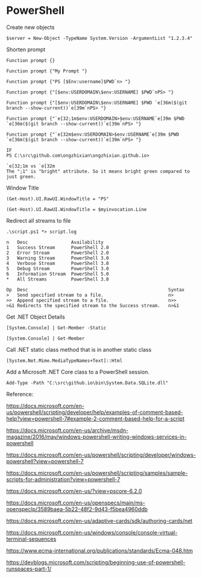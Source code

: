 # PowerShell


Create new objects

    $server = New-Object -TypeName System.Version -ArgumentList "1.2.3.4"

Shorten prompt

    Function prompt {}

    Function prompt {"My Prompt "}

    Function prompt {"PS [$Env:username]$PWD`n> "}

    Function prompt {"[$env:USERDOMAIN\$env:USERNAME] $PWD`nPS> "}

    Function prompt {"[$env:USERDOMAIN\$env:USERNAME] $PWD `e[36m($(git branch --show-current))`e[39m`nPS> "}

    Function prompt {"`e[32;1m$env:USERDOMAIN>$env:USERNAME`e[39m $PWD `e[36m($(git branch --show-current))`e[39m`nPS> "}

    Function prompt {"`e[32m$env:USERDOMAIN>$env:USERNAME`e[39m $PWD `e[36m($(git branch --show-current))`e[39m`nPS> "}

    IF
    PS C:\src\github.com\ongzhixian\ongzhixian.github.io>

    `e[32;1m vs `e[32m 
    The ";1" is "bright" attribute. So it means bright green compared to just green.

Window Title

    (Get-Host).UI.RawUI.WindowTitle = "PS"

    (Get-Host).UI.RawUI.WindowTitle = $myinvocation.Line
    
Redirect all streams to file

    .\script.ps1 *> script.log

    n   Desc                Availability
    1	Success Stream	    PowerShell 2.0
    2	Error Stream	    PowerShell 2.0
    3	Warning Stream	    PowerShell 3.0
    4	Verbose Stream	    PowerShell 3.0
    5	Debug Stream	    PowerShell 3.0
    6	Information Stream  PowerShell 5.0
    *	All Streams	        PowerShell 3.0

    Op  Desc                                                    Syntax
    >	Send specified stream to a file.	                    n>
    >>	Append specified stream to a file.	                    n>>
    >&1	Redirects the specified stream to the Success stream.	n>&1

Get .NET Object Details

    [System.Console] | Get-Member -Static

    [System.Console] | Get-Member

Call .NET static class method that is in another static class

    [System.Net.Mime.MediaTypeNames+Text]::Html


Add a Microsoft .NET Core class to a PowerShell session.

    Add-Type -Path "C:\src\github.io\bin\System.Data.SQLite.dll"


Reference:

https://docs.microsoft.com/en-us/powershell/scripting/developer/help/examples-of-comment-based-help?view=powershell-7#example-2-comment-based-help-for-a-script

https://docs.microsoft.com/en-us/archive/msdn-magazine/2016/may/windows-powershell-writing-windows-services-in-powershell

https://docs.microsoft.com/en-us/powershell/scripting/developer/windows-powershell?view=powershell-7

https://docs.microsoft.com/en-us/powershell/scripting/samples/sample-scripts-for-administration?view=powershell-7

https://docs.microsoft.com/en-us/?view=pscore-6.2.0

https://docs.microsoft.com/en-us/openspecs/main/ms-openspeclp/3589baea-5b22-48f2-9d43-f5bea4960ddb

https://docs.microsoft.com/en-us/adaptive-cards/sdk/authoring-cards/net

https://docs.microsoft.com/en-us/windows/console/console-virtual-terminal-sequences

https://www.ecma-international.org/publications/standards/Ecma-048.htm

https://devblogs.microsoft.com/scripting/beginning-use-of-powershell-runspaces-part-1/